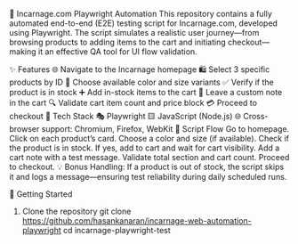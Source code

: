 🛒 Incarnage.com Playwright Automation
This repository contains a fully automated end-to-end (E2E) testing script for Incarnage.com, developed using Playwright. The script simulates a realistic user journey—from browsing products to adding items to the cart and initiating checkout—making it an effective QA tool for UI flow validation.

✨ Features
🌐 Navigate to the Incarnage homepage
🛍️ Select 3 specific products by ID
🎨 Choose available color and size variants
✅ Verify if the product is in stock
➕ Add in-stock items to the cart
📝 Leave a custom note in the cart
🔍 Validate cart item count and price block
💳 Proceed to checkout
🔧 Tech Stack
🎭 Playwright
🟨 JavaScript (Node.js)
🌐 Cross-browser support: Chromium, Firefox, WebKit
📄 Script Flow
Go to homepage.
Click on each product’s card.
Choose a color and size (if available).
Check if the product is in stock.
If yes, add to cart and wait for cart visibility.
Add a cart note with a test message.
Validate total section and cart count.
Proceed to checkout.
💡 Bonus Handling:
If a product is out of stock, the script skips it and logs a message—ensuring test reliability during daily scheduled runs.

🚀 Getting Started
1. Clone the repository
git clone https://github.com/hasankanaran/incarnage-web-automation-playwright
cd incarnage-playwright-test
